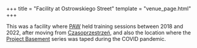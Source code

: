 +++
title = "Facility at Ostrowskiego Street"
template = "venue_page.html"
+++

This was a facility where [PAW](@/o/paw.md) held training sessions between 2018 and 2022, after moving from [Czasoprzestrzeń](@/v/czasoprzestrzen.md), and also the location where the [Project Basement](@/e/mzw/2021-03-18-mzw-project-basement-1.md) series was taped during the COVID pandemic.
